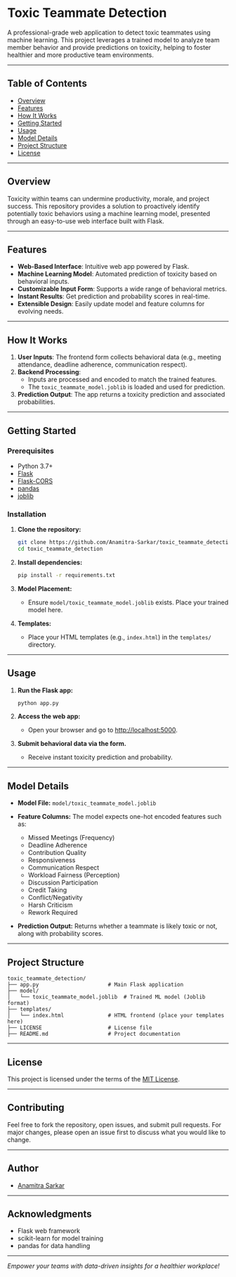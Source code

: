 # Toxic Teammate Detection

A professional-grade web application to detect toxic teammates using machine learning. This project leverages a trained model to analyze team member behavior and provide predictions on toxicity, helping to foster healthier and more productive team environments.

---

## Table of Contents

- [Overview](#overview)
- [Features](#features)
- [How It Works](#how-it-works)
- [Getting Started](#getting-started)
- [Usage](#usage)
- [Model Details](#model-details)
- [Project Structure](#project-structure)
- [License](#license)

---

## Overview

Toxicity within teams can undermine productivity, morale, and project success. This repository provides a solution to proactively identify potentially toxic behaviors using a machine learning model, presented through an easy-to-use web interface built with Flask.

---

## Features

- **Web-Based Interface**: Intuitive web app powered by Flask.
- **Machine Learning Model**: Automated prediction of toxicity based on behavioral inputs.
- **Customizable Input Form**: Supports a wide range of behavioral metrics.
- **Instant Results**: Get prediction and probability scores in real-time.
- **Extensible Design**: Easily update model and feature columns for evolving needs.

---

## How It Works

1. **User Inputs**: The frontend form collects behavioral data (e.g., meeting attendance, deadline adherence, communication respect).
2. **Backend Processing**: 
    - Inputs are processed and encoded to match the trained features.
    - The `toxic_teammate_model.joblib` is loaded and used for prediction.
3. **Prediction Output**: The app returns a toxicity prediction and associated probabilities.

---

## Getting Started

### Prerequisites

- Python 3.7+
- [Flask](https://pypi.org/project/Flask/)
- [Flask-CORS](https://pypi.org/project/Flask-Cors/)
- [pandas](https://pypi.org/project/pandas/)
- [joblib](https://pypi.org/project/joblib/)

### Installation

1. **Clone the repository:**
   ```bash
   git clone https://github.com/Anamitra-Sarkar/toxic_teammate_detection.git
   cd toxic_teammate_detection
   ```
2. **Install dependencies:**
   ```bash
   pip install -r requirements.txt
   ```

3. **Model Placement:**
   - Ensure `model/toxic_teammate_model.joblib` exists. Place your trained model here.

4. **Templates:**
   - Place your HTML templates (e.g., `index.html`) in the `templates/` directory.

---

## Usage

1. **Run the Flask app:**
   ```bash
   python app.py
   ```
2. **Access the web app:**
   - Open your browser and go to [http://localhost:5000](http://localhost:5000).

3. **Submit behavioral data via the form.**
   - Receive instant toxicity prediction and probability.

---

## Model Details

- **Model File:** `model/toxic_teammate_model.joblib`
- **Feature Columns:** The model expects one-hot encoded features such as:
  - Missed Meetings (Frequency)
  - Deadline Adherence
  - Contribution Quality
  - Responsiveness
  - Communication Respect
  - Workload Fairness (Perception)
  - Discussion Participation
  - Credit Taking
  - Conflict/Negativity
  - Harsh Criticism
  - Rework Required

- **Prediction Output:** Returns whether a teammate is likely toxic or not, along with probability scores.

---

## Project Structure

```
toxic_teammate_detection/
├── app.py                      # Main Flask application
├── model/
│   └── toxic_teammate_model.joblib  # Trained ML model (Joblib format)
├── templates/
│   └── index.html              # HTML frontend (place your templates here)
├── LICENSE                     # License file
├── README.md                   # Project documentation
```

---

## License

This project is licensed under the terms of the [MIT License](LICENSE).

---

## Contributing

Feel free to fork the repository, open issues, and submit pull requests. For major changes, please open an issue first to discuss what you would like to change.

---

## Author

- [Anamitra Sarkar](https://github.com/Anamitra-Sarkar)

---

## Acknowledgments

- Flask web framework
- scikit-learn for model training
- pandas for data handling

---

*Empower your teams with data-driven insights for a healthier workplace!*
